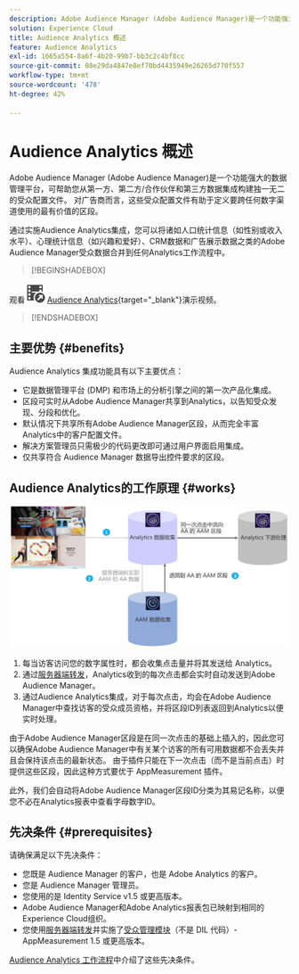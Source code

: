 ```yaml
---
description: Adobe Audience Manager (Adobe Audience Manager)是一个功能强大的数据管理平台，可帮助您从第一方、第二方/合作伙伴和第三方数据集成构建独一无二的受众配置文件。 对广告商而言，这些受众配置文件有助于定义要跨任何数字渠道使用的最有价值的区段。
solution: Experience Cloud
title: Audience Analytics 概述
feature: Audience Analytics
exl-id: 1665a554-8a6f-4b20-99b7-bb3c2c4bf8cc
source-git-commit: 08e29da4847e8ef70bd4435949e26265d770f557
workflow-type: tm+mt
source-wordcount: '478'
ht-degree: 42%

---
```


# Audience Analytics 概述

Adobe Audience Manager (Adobe Audience Manager)是一个功能强大的数据管理平台，可帮助您从第一方、第二方/合作伙伴和第三方数据集成构建独一无二的受众配置文件。 对广告商而言，这些受众配置文件有助于定义要跨任何数字渠道使用的最有价值的区段。

通过实施Audience Analytics集成，您可以将诸如人口统计信息（如性别或收入水平）、心理统计信息（如兴趣和爱好）、CRM数据和广告展示数据之类的Adobe Audience Manager受众数据合并到任何Analytics工作流程中。


>[!BEGINSHADEBOX]

观看![VideoCheckedOut](/help/assets/icons/VideoCheckedOut.svg) [Audience Analytics](https://video.tv.adobe.com/v/25450?quality=12&learn=on){target="_blank"}演示视频。

>[!ENDSHADEBOX]


## 主要优势 {#benefits}

Audience Analytics 集成功能具有以下主要优点：

* 它是数据管理平台 (DMP) 和市场上的分析引擎之间的第一次产品化集成。
* 区段可实时从Adobe Audience Manager共享到Analytics，以告知受众发现、分段和优化。
* 默认情况下共享所有Adobe Audience Manager区段，从而完全丰富Analytics中的客户配置文件。
* 解决方案管理员只需极少的代码更改即可通过用户界面启用集成。
* 仅共享符合 Audience Manager 数据导出控件要求的区段。

## Audience Analytics的工作原理 {#works}

![](assets/mc-aud-dataflow.png)

1. 每当访客访问您的数字属性时，都会收集点击量并将其发送给 Analytics。
1. 通过[服务器端转发](/help/admin/admin/c-manage-report-suites/c-edit-report-suites/general/c-server-side-forwarding/ssf.md)，Analytics收到的每次点击都会实时自动发送到Adobe Audience Manager。
1. 通过Audience Analytics集成，对于每次点击，均会在Adobe Audience Manager中查找访客的受众成员资格，并将区段ID列表返回到Analytics以便实时处理。

由于Adobe Audience Manager区段是在同一次点击的基础上插入的，因此您可以确保Adobe Audience Manager中有关某个访客的所有可用数据都不会丢失并且会保持该点击的最新状态。 由于插件只能在下一次点击（而不是当前点击）时提供这些区段，因此这种方式要优于 AppMeasurement 插件。

此外，我们会自动将Adobe Audience Manager区段ID分类为其易记名称，以便您不必在Analytics报表中查看字母数字ID。

## 先决条件 {#prerequisites}

请确保满足以下先决条件：

* 您既是 Audience Manager 的客户，也是 Adobe Analytics 的客户。
* 您是 Audience Manager 管理员。
* 您使用的是 Identity Service v1.5 或更高版本。
* Adobe Audience Manager和Adobe Analytics报表包已映射到相同的Experience Cloud组织。
* 您使用[服务器端转发](/help/admin/admin/c-manage-report-suites/c-edit-report-suites/general/c-server-side-forwarding/ssf.md)并实施了[受众管理模块](https://experienceleague.adobe.com/docs/audience-manager/user-guide/implementation-integration-guides/integration-other-solutions/audience-management-module.html?lang=zh-Hans)（不是 DIL 代码）- AppMeasurement 1.5 或更高版本。

[Audience Analytics 工作流程](/help/integrate/c-audience-analytics/c-workflow/audiences-workflow.md)中介绍了这些先决条件。
